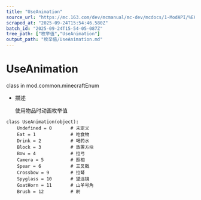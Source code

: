 ```yaml
---
title: "UseAnimation"
source_url: "https://mc.163.com/dev/mcmanual/mc-dev/mcdocs/1-ModAPI/%E6%9E%9A%E4%B8%BE%E5%80%BC/UseAnimation.html"
scraped_at: "2025-09-24T15:54:46.580Z"
batch_id: "2025-09-24T15-54-05-087Z"
tree_path: ["枚举值","UseAnimation"]
output_path: "枚举值/UseAnimation.md"
---
```


#  UseAnimation

class in mod.common.minecraftEnum

*   描述
    
    使用物品时动画枚举值
    

```
class UseAnimation(object):
	Undefined = 0  		# 未定义
	Eat = 1				# 吃食物
	Drink = 2			# 喝药水
	Block = 3			# 放置方块
	Bow = 4				# 拉弓
	Camera = 5			# 照相
	Spear = 6			# 三叉戟
	Crossbow = 9		# 拉弩
	Spyglass = 10		# 望远镜
	GoatHorn = 11		# 山羊号角
	Brush = 12			# 刷


```